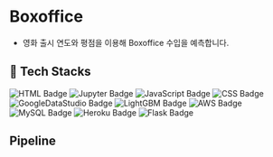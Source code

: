 # Boxoffice
- 영화 출시 연도와 평점을 이용해 Boxoffice 수입을 예측합니다.

## 📌 Tech Stacks
![HTML Badge](https://img.shields.io/badge/HTML-E34F26?style=for-the-badge&logo=HTML5&logoColor=white) ![Jupyter Badge](https://img.shields.io/badge/Jupyter-F37626?style=for-the-badge&logo=Jupyter&logoColor=white) ![JavaScript Badge](https://img.shields.io/badge/JavaScript-F7DF1E?style=for-the-badge&logo=JavaScript&logoColor=white) ![CSS Badge](https://img.shields.io/badge/CSS-1572B6?style=for-the-badge&logo=CSS3&logoColor=white) ![GoogleDataStudio Badge](https://img.shields.io/badge/Google_Data_Studio-4285F4?style=for-the-badge&logo=Google&logoColor=white) ![LightGBM Badge](https://img.shields.io/badge/LightGBM-1B95D0?style=for-the-badge&logoColor=white) ![AWS Badge](https://img.shields.io/badge/AWS-232F3E?style=for-the-badge&logo=Amazon-aws&logoColor=white) ![MySQL Badge](https://img.shields.io/badge/MySQL-4479A1?style=for-the-badge&logo=MySQL&logoColor=white) ![Heroku Badge](https://img.shields.io/badge/Heroku-430098?style=for-the-badge&logo=Heroku&logoColor=white) ![Flask Badge](https://img.shields.io/badge/Flask-000000?style=for-the-badge&logo=Flask&logoColor=white)

## Pipeline












